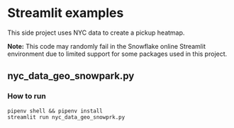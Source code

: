 # Streamlit examples

This side project uses NYC data to create a pickup heatmap.  

**Note:** This code may randomly fail in the Snowflake online Streamlit environment due to limited support for some packages used in this project.

## nyc_data_geo_snowpark.py

### How to run

```shell
pipenv shell && pipenv install
streamlit run nyc_data_geo_snowprk.py
```

